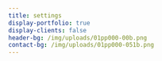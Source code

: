 ```yaml
---
title: settings
display-portfolio: true
display-clients: false
header-bg: /img/uploads/01pp000-00b.png
contact-bg: /img/uploads/01pp000-051b.png
---
```


